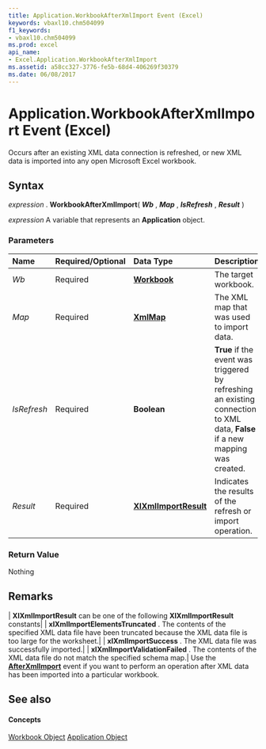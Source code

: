 ```yaml
---
title: Application.WorkbookAfterXmlImport Event (Excel)
keywords: vbaxl10.chm504099
f1_keywords:
- vbaxl10.chm504099
ms.prod: excel
api_name:
- Excel.Application.WorkbookAfterXmlImport
ms.assetid: a58cc327-3776-fe5b-68d4-406269f30379
ms.date: 06/08/2017
---
```



# Application.WorkbookAfterXmlImport Event (Excel)

Occurs after an existing XML data connection is refreshed, or new XML data is imported into any open Microsoft Excel workbook.


## Syntax

 _expression_ . **WorkbookAfterXmlImport**( **_Wb_** , **_Map_** , **_IsRefresh_** , **_Result_** )

 _expression_ A variable that represents an **Application** object.


### Parameters



|**Name**|**Required/Optional**|**Data Type**|**Description**|
|:-----|:-----|:-----|:-----|
| _Wb_|Required| **[Workbook](workbook-object-excel.md)**|The target workbook.|
| _Map_|Required| **[XmlMap](xmlmap-object-excel.md)**|The XML map that was used to import data.|
| _IsRefresh_|Required| **Boolean**| **True** if the event was triggered by refreshing an existing connection to XML data, **False** if a new mapping was created.|
| _Result_|Required| **[XlXmlImportResult](xlxmlimportresult-enumeration-excel.md)**|Indicates the results of the refresh or import operation.|

### Return Value

Nothing


## Remarks



| **XlXmlImportResult** can be one of the following **XlXmlImportResult** constants|
| **xlXmlImportElementsTruncated** . The contents of the specified XML data file have been truncated because the XML data file is too large for the worksheet.|
| **xlXmlImportSuccess** . The XML data file was successfully imported.|
| **xlXmlImportValidationFailed** . The contents of the XML data file do not match the specified schema map.|
Use the  **[AfterXmlImport](workbook-afterxmlimport-event-excel.md)** event if you want to perform an operation after XML data has been imported into a particular workbook.


## See also


#### Concepts


[Workbook Object](workbook-object-excel.md)
[Application Object](application-object-excel.md)

